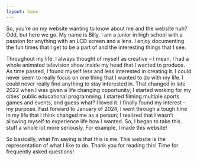 ```yaml
---
layout: base
---
```

So, you’re on my website wanting to know about me and the website huh? Odd, but here we go. My name is Billy. I am a junior in high school with a passion for anything with an LCD screen and a lens. I enjoy documenting the fun times that I get to be a part of and the interesting things that I see.
 
Throughout my life, I always thought of myself as creative – I mean, I had a whole animated television show inside my head that I wanted to produce. As time passed, I found myself less and less interested in creating it. I could never seem to really focus on one thing that I wanted to do with my life. I could never really find anything to stay interested in. That changed in late 2022 when I was given a life changing opportunity; I started working for my cities’ public educational programming. I started filming multiple sports games and events, and guess what? I loved it. I finally found my interest – my purpose. Fast forward to January of 2024, I went through a tough time in my life that I think changed me as a person; I realized that I wasn’t allowing myself to experience life how I wanted. So, I began to take this stuff a whole lot more seriously. For example, I made this website!
 
So basically, what I’m saying is that this is me. This website is the representation of what I like to do. Thank you for reading this! Time for frequently asked questions!

